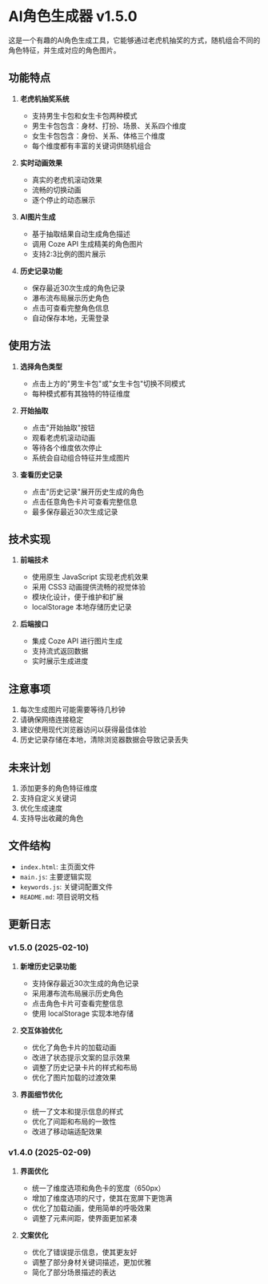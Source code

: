 # AI角色生成器 v1.5.0

这是一个有趣的AI角色生成工具，它能够通过老虎机抽奖的方式，随机组合不同的角色特征，并生成对应的角色图片。

## 功能特点

1. **老虎机抽奖系统**
   - 支持男生卡包和女生卡包两种模式
   - 男生卡包包含：身材、打扮、场景、关系四个维度
   - 女生卡包包含：身份、关系、体格三个维度
   - 每个维度都有丰富的关键词供随机组合

2. **实时动画效果**
   - 真实的老虎机滚动效果
   - 流畅的切换动画
   - 逐个停止的动态展示

3. **AI图片生成**
   - 基于抽取结果自动生成角色描述
   - 调用 Coze API 生成精美的角色图片
   - 支持2:3比例的图片展示

4. **历史记录功能**
   - 保存最近30次生成的角色记录
   - 瀑布流布局展示历史角色
   - 点击可查看完整角色信息
   - 自动保存本地，无需登录

## 使用方法

1. **选择角色类型**
   - 点击上方的"男生卡包"或"女生卡包"切换不同模式
   - 每种模式都有其独特的特征维度

2. **开始抽取**
   - 点击"开始抽取"按钮
   - 观看老虎机滚动动画
   - 等待各个维度依次停止
   - 系统会自动组合特征并生成图片

3. **查看历史记录**
   - 点击"历史记录"展开历史生成的角色
   - 点击任意角色卡片可查看完整信息
   - 最多保存最近30次生成记录

## 技术实现

1. **前端技术**
   - 使用原生 JavaScript 实现老虎机效果
   - 采用 CSS3 动画提供流畅的视觉体验
   - 模块化设计，便于维护和扩展
   - localStorage 本地存储历史记录

2. **后端接口**
   - 集成 Coze API 进行图片生成
   - 支持流式返回数据
   - 实时展示生成进度

## 注意事项

1. 每次生成图片可能需要等待几秒钟
2. 请确保网络连接稳定
3. 建议使用现代浏览器访问以获得最佳体验
4. 历史记录存储在本地，清除浏览器数据会导致记录丢失

## 未来计划

1. 添加更多的角色特征维度
2. 支持自定义关键词
3. 优化生成速度
4. 支持导出收藏的角色

## 文件结构

- `index.html`: 主页面文件
- `main.js`: 主要逻辑实现
- `keywords.js`: 关键词配置文件
- `README.md`: 项目说明文档

## 更新日志

### v1.5.0 (2025-02-10)
1. **新增历史记录功能**
   - 支持保存最近30次生成的角色记录
   - 采用瀑布流布局展示历史角色
   - 点击角色卡片可查看完整信息
   - 使用 localStorage 实现本地存储

2. **交互体验优化**
   - 优化了角色卡片的加载动画
   - 改进了状态提示文案的显示效果
   - 调整了历史记录卡片的样式和布局
   - 优化了图片加载的过渡效果

3. **界面细节优化**
   - 统一了文本和提示信息的样式
   - 优化了间距和布局的一致性
   - 改进了移动端适配效果

### v1.4.0 (2025-02-09)
1. **界面优化**
   - 统一了维度选项和角色卡的宽度（650px）
   - 增加了维度选项的尺寸，使其在宽屏下更饱满
   - 优化了加载动画，使用简单的呼吸效果
   - 调整了元素间距，使界面更加紧凑

2. **文案优化**
   - 优化了错误提示信息，使其更友好
   - 调整了部分身材关键词描述，更加优雅
   - 简化了部分场景描述的表达
